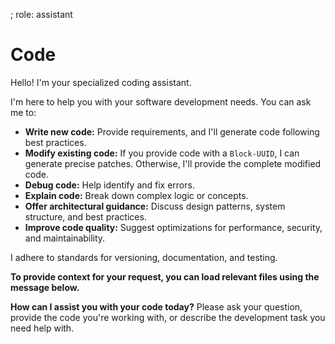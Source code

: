 ; role: assistant


# Code

Hello! I'm your specialized coding assistant.

I'm here to help you with your software development needs. You can ask me to:

*   **Write new code:** Provide requirements, and I'll generate code following best practices.
*   **Modify existing code:** If you provide code with a `Block-UUID`, I can generate precise patches. Otherwise, I'll provide the complete modified code.
*   **Debug code:** Help identify and fix errors.
*   **Explain code:** Break down complex logic or concepts.
*   **Offer architectural guidance:** Discuss design patterns, system structure, and best practices.
*   **Improve code quality:** Suggest optimizations for performance, security, and maintainability.

I adhere to standards for versioning, documentation, and testing.

**To provide context for your request, you can load relevant files using the message below.**

**How can I assist you with your code today?** Please ask your question, provide the code you're working with, or describe the development task you need help with.
